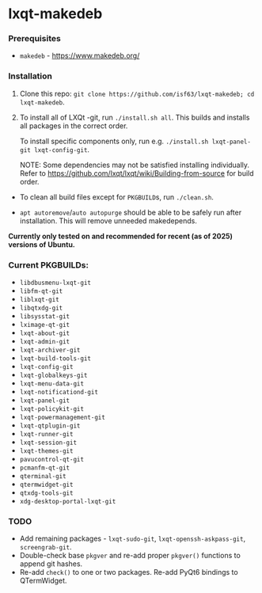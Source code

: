 # lxqt-makedeb

### Prerequisites

- `makedeb` - https://www.makedeb.org/

### Installation

1. Clone this repo: `git clone https://github.com/isf63/lxqt-makedeb; cd lxqt-makedeb`.
2. To install all of LXQt -git, run `./install.sh all`. This builds and installs all packages in the correct order.

   To install specific components only, run e.g. `./install.sh lxqt-panel-git lxqt-config-git`.

   NOTE: Some dependencies may not be satisfied installing individually. Refer to https://github.com/lxqt/lxqt/wiki/Building-from-source for build order.

- To clean all build files except for `PKGBUILD`s, run `./clean.sh`.

- `apt autoremove`/`auto autopurge` should be able to be safely run after installation. This will remove unneeded makedepends.

**Currently only tested on and recommended for recent (as of 2025) versions of Ubuntu.**

### Current PKGBUILDs:

- `libdbusmenu-lxqt-git`
- `libfm-qt-git`
- `liblxqt-git`
- `libqtxdg-git`
- `libsysstat-git`
- `lximage-qt-git`
- `lxqt-about-git`
- `lxqt-admin-git`
- `lxqt-archiver-git`
- `lxqt-build-tools-git`
- `lxqt-config-git`
- `lxqt-globalkeys-git`
- `lxqt-menu-data-git`
- `lxqt-notificationd-git`
- `lxqt-panel-git`
- `lxqt-policykit-git`
- `lxqt-powermanagement-git`
- `lxqt-qtplugin-git`
- `lxqt-runner-git`
- `lxqt-session-git`
- `lxqt-themes-git`
- `pavucontrol-qt-git`
- `pcmanfm-qt-git`
- `qterminal-git`
- `qtermwidget-git`
- `qtxdg-tools-git`
- `xdg-desktop-portal-lxqt-git`

### TODO

- Add remaining packages - `lxqt-sudo-git`, `lxqt-openssh-askpass-git`, `screengrab-git`.
- Double-check base `pkgver` and re-add proper `pkgver()` functions to append git hashes.
- Re-add `check()` to one or two packages. Re-add PyQt6 bindings to QTermWidget.
